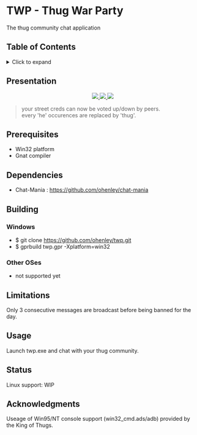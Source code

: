 # TWP - Thug War Party
The thug community chat application

## Table of Contents
<details>
<summary>Click to expand</summary>

1. [Presentation](#Presentation)   
2. [Prerequisites](#Prerequisites)  
3. [Dependencies](#Dependencies)
4. [Building](#Building)
   1. [Windows](#Windows)
   2. [Other OSes](#Other-OSes)
5. [Limitations](#Limitations)
6. [Usage](#Usage)
7. [Status](#Status)
8. [Acknowledgments](#Acknowledgments)

</details>

## Presentation
<div align="center">

<a href="https://www.youtube.com/embed/yUqJkAZofZs">
<img border="0" src="https://img.youtube.com/vi/yUqJkAZofZs/1.jpg" style="max-width:100%;">
</a>
  
<a href="https://www.youtube.com/embed/3e-BGblAMC4">
<img border="0" src="https://img.youtube.com/vi/3e-BGblAMC4/2.jpg" style="max-width:100%;">	
</a>
  
<a href="https://www.youtube.com/embed/0yXwnk8Cr0c">
<img border="0" src="https://img.youtube.com/vi/0yXwnk8Cr0c/3.jpg" style="max-width:100%;">
</a>
   
</div>

> your street creds can now be voted up/down by peers.  
> every 'he' occurences are replaced by 'thug'.

<!---![alt text](https://github.com/ohenley/readme-template/blob/master/thug_war.png)--->

## Prerequisites

- Win32 platform
- Gnat compiler

## Dependencies

- Chat-Mania : https://github.com/ohenley/chat-mania

## Building

### Windows
- $ git clone https://github.com/ohenley/twp.git
- $ gprbuild twp.gpr -Xplatform=win32

### Other OSes
- not supported yet

## Limitations

Only 3 consecutive messages are broadcast before being banned for the day.

## Usage

Launch twp.exe and chat with your thug community.

## Status

Linux support: WIP

## Acknowledgments
Useage of Win95/NT console support (win32_cmd.ads/adb) provided by the King of Thugs. 
